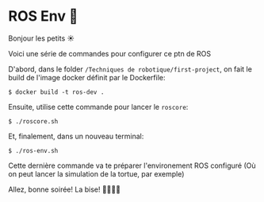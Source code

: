 # ROS Env 🤖

Bonjour les petits ☀️

Voici une série de commandes pour configurer ce ptn de ROS

D'abord, dans le folder `/Techniques de robotique/first-project`, on fait le build de l'image docker définit par le Dockerfile:

```shell
$ docker build -t ros-dev .
```

Ensuite, utilise cette commande pour lancer le `roscore`:

```shell
$ ./roscore.sh
```

Et, finalement, dans un nouveau terminal:

```shell
$ ./ros-env.sh
```

Cette dernière commande va te préparer l'environement ROS configuré (Où on peut lancer la simulation de la tortue, par exemple)

Allez, bonne soirée! La bise! 💃🏼🕺🏽